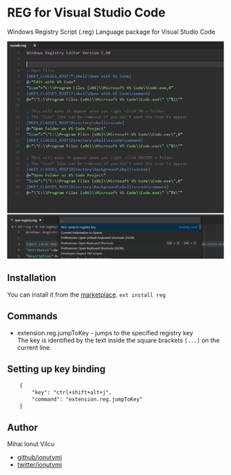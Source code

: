 # REG for Visual Studio Code

Windows Registry Script (.reg) Language package for Visual Studio Code

![](./screenshots/reg.png)
![](./screenshots/reg-jump.png)


## Installation
You can install it from the [marketplace](https://marketplace.visualstudio.com/items?itemName=ionutvmi.reg).
`ext install reg`

## Commands
- extension.reg.jumpToKey - jumps to the specified registry key  
    The key is identified by the text inside the square brackets `[...]` on the current line.

## Setting up key binding
```
    {
        "key": "ctrl+shift+alt+j",
        "command": "extension.reg.jumpToKey"
    }
```

## Author
Mihai Ionut Vilcu
 
+ [github/ionutvmi](https://github.com/ionutvmi)
+ [twitter/ionutvmi](http://twitter.com/ionutvmi)

